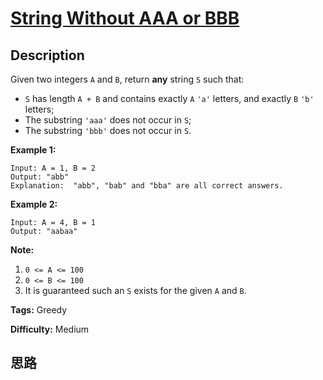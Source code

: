 # [String Without AAA or BBB][title]

## Description

Given two integers `A` and `B`, return **any** string `S` such that:

  * `S` has length `A + B` and contains exactly `A` `'a'` letters, and exactly `B` `'b'` letters;
  * The substring `'aaa'` does not occur in `S`;
  * The substring `'bbb'` does not occur in `S`.



**Example 1:**
            Input: A = 1, B = 2    Output: "abb"    Explanation:  "abb", "bab" and "bba" are all correct answers.    

**Example 2:**
            Input: A = 4, B = 1    Output: "aabaa"



**Note:**

  1. `0 <= A <= 100`
  2. `0 <= B <= 100`
  3. It is guaranteed such an `S` exists for the given `A` and `B`.


**Tags:** Greedy

**Difficulty:** Medium

## 思路

[title]: https://leetcode.com/problems/string-without-aaa-or-bbb
